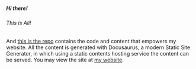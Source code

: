 ##### Hi there!
###### This is Ali! 
And [this is the repo](https://github.com/AliSafari-IT/asafarim-src) contains the code and content that empowers my website. All the content is generated with Docusaurus, a modern Static Site Generator, in which using a static contents hosting service the content can be served. You may view the site at [my website](https://asafarim.com).